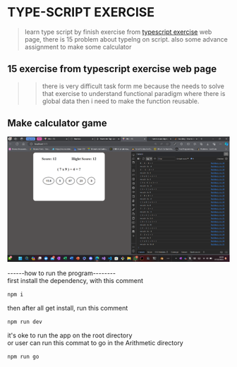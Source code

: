 # TYPE-SCRIPT EXERCISE

> learn type script by finish exercise from [typescript exercise](https://typescript-exercises.github.io/#exercise=16&file=%2Findex.ts) web page, there is 15 problem about typeIng on script. also some advance assignment to make some calculator

## 15 exercise from typescript exercise web page

> > there is very difficult task form me because the needs to solve that exercise to understand functional paradigm where there is global data then i need to make the function reusable.

## Make calculator game

![arithmetic game](./image/ArithmeticGame.png)

------how to run the program--------\
 first install the dependency, with this comment

```bash
npm i
```

then after all get install, run this comment

```bash
npm run dev
```

it's oke to run the app on the root directory\
or user can run this commat to go in the Arithmetic directory

```bash
npm run go
```
